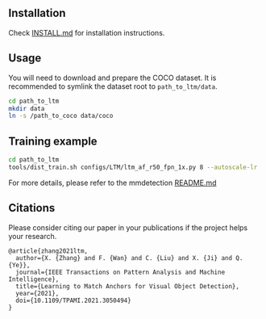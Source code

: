 ## Installation 
Check [INSTALL.md](INSTALL.md) for installation instructions.

## Usage
You will need to download and prepare the COCO dataset. It is recommended to symlink the dataset root to `path_to_ltm/data`.

```bash
cd path_to_ltm
mkdir data
ln -s /path_to_coco data/coco
```

## Training example

```bash
cd path_to_ltm
tools/dist_train.sh configs/LTM/ltm_af_r50_fpn_1x.py 8 --autoscale-lr
```

For more details, please refer to the mmdetection [README.md](MMDET_README.md)

## Citations
Please consider citing our paper in your publications if the project helps your research.
```
@article{zhang2021ltm,
  author={X. {Zhang} and F. {Wan} and C. {Liu} and X. {Ji} and Q. {Ye}},
  journal={IEEE Transactions on Pattern Analysis and Machine Intelligence}, 
  title={Learning to Match Anchors for Visual Object Detection}, 
  year={2021},
  doi={10.1109/TPAMI.2021.3050494}
}
```
